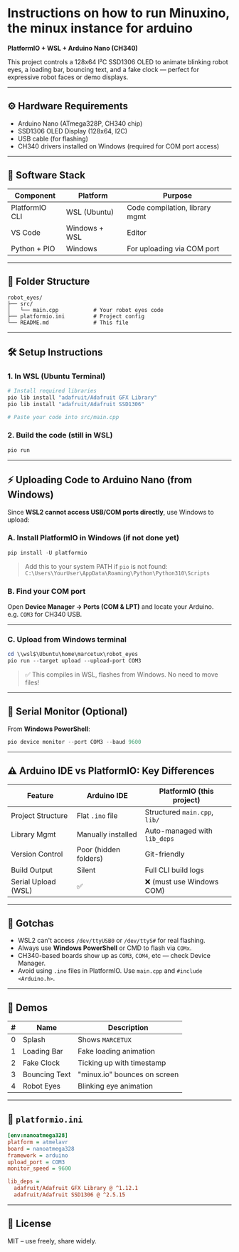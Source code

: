 # Instructions on how to run Minuxino, the minux instance for arduino
**PlatformIO + WSL + Arduino Nano (CH340)**

This project controls a 128x64 I²C SSD1306 OLED to animate blinking robot eyes, a loading bar, bouncing text, and a fake clock — perfect for expressive robot faces or demo displays.

---

## ⚙️ Hardware Requirements

- Arduino Nano (ATmega328P, CH340 chip)
- SSD1306 OLED Display (128x64, I2C)
- USB cable (for flashing)
- CH340 drivers installed on Windows (required for COM port access)

---

## 🧰 Software Stack

| Component      | Platform       | Purpose                        |
|----------------|----------------|--------------------------------|
| PlatformIO CLI | WSL (Ubuntu)   | Code compilation, library mgmt |
| VS Code        | Windows + WSL  | Editor                         |
| Python + PIO   | Windows         | For uploading via COM port     |

---

## 📁 Folder Structure

```text
robot_eyes/
├── src/
│   └── main.cpp           # Your robot eyes code
├── platformio.ini         # Project config
└── README.md              # This file
```

---

## 🛠️ Setup Instructions

### 1. In WSL (Ubuntu Terminal)

```bash
# Install required libraries
pio lib install "adafruit/Adafruit GFX Library"
pio lib install "adafruit/Adafruit SSD1306"

# Paste your code into src/main.cpp
```

### 2. Build the code (still in WSL)

```bash
pio run
```

---

## ⚡ Uploading Code to Arduino Nano (from Windows)

Since **WSL2 cannot access USB/COM ports directly**, use Windows to upload:

### A. Install PlatformIO in Windows (if not done yet)

```powershell
pip install -U platformio
```

> Add this to your system PATH if `pio` is not found:
> `C:\Users\YourUser\AppData\Roaming\Python\Python310\Scripts`

### B. Find your COM port

Open **Device Manager → Ports (COM & LPT)** and locate your Arduino.  
e.g. `COM3` for CH340 USB.

---

### C. Upload from Windows terminal

```powershell
cd \\wsl$\Ubuntu\home\marcetux\robot_eyes
pio run --target upload --upload-port COM3
```

> ✅ This compiles in WSL, flashes from Windows. No need to move files!

---

## 🔌 Serial Monitor (Optional)

From **Windows PowerShell**:

```powershell
pio device monitor --port COM3 --baud 9600
```

---

## ⚠️ Arduino IDE vs PlatformIO: Key Differences

| Feature             | Arduino IDE          | PlatformIO (this project)      |
|---------------------|----------------------|--------------------------------|
| Project Structure   | Flat `.ino` file     | Structured `main.cpp`, `lib/`  |
| Library Mgmt        | Manually installed   | Auto-managed with `lib_deps`   |
| Version Control     | Poor (hidden folders)| Git-friendly                   |
| Build Output        | Silent               | Full CLI build logs            |
| Serial Upload (WSL) | ✅                   | ❌ (must use Windows COM)       |

---

## 🧠 Gotchas

- WSL2 can't access `/dev/ttyUSB0` or `/dev/ttyS#` for real flashing.
- Always use **Windows PowerShell** or CMD to flash via `COMx`.
- CH340-based boards show up as `COM3`, `COM4`, etc — check Device Manager.
- Avoid using `.ino` files in PlatformIO. Use `main.cpp` and `#include <Arduino.h>`.

---

## 🧪 Demos

| # | Name           | Description                       |
|---|----------------|-----------------------------------|
| 0 | Splash         | Shows `MARCETUX`                  |
| 1 | Loading Bar    | Fake loading animation            |
| 2 | Fake Clock     | Ticking up with timestamp         |
| 3 | Bouncing Text  | "minux.io" bounces on screen |
| 4 | Robot Eyes     | Blinking eye animation            |

---

## 📄 `platformio.ini`

```ini
[env:nanoatmega328]
platform = atmelavr
board = nanoatmega328
framework = arduino
upload_port = COM3
monitor_speed = 9600

lib_deps =
  adafruit/Adafruit GFX Library @ ^1.12.1
  adafruit/Adafruit SSD1306 @ ^2.5.15
```

---

## 🧾 License

MIT – use freely, share widely.


